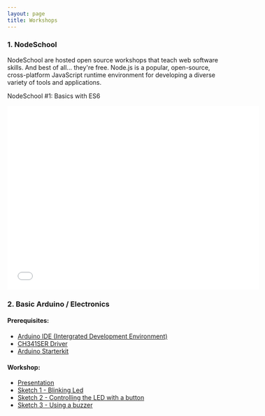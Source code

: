 ```yaml
---
layout: page
title: Workshops
---
```



### 1. NodeSchool

NodeSchool are hosted open source workshops that teach web software skills. And best of all... they're free. Node.js is a popular, open-source, cross-platform JavaScript runtime environment for developing a diverse variety of tools and applications.

NodeSchool <span>#1:<span> Basics with ES6
<iframe src="//slides.com/davidvanleeuwen/deck/embed" width="576" height="420" scrolling="no" frameborder="0" webkitallowfullscreen mozallowfullscreen allowfullscreen></iframe>

### 2. Basic Arduino / Electronics

#### Prerequisites:

* [Arduino IDE (Intergrated Development Environment)](https://www.arduino.cc/en/Main/Software)
* [CH341SER Driver](/public/downloads/CH341SER.zip)
* [Arduino Starterkit](/workshops/starterkit)

#### Workshop:

* [Presentation](https://docs.google.com/viewerng/viewer?url=https://www.pixelbar.nl/workshops/basicarduinoworkshop/Basis_Arduino_Elektronica_Workshop.pptx)
* [Sketch 1 - Blinking Led](/workshops/1_basicarduinoworkshop/1)
* [Sketch 2 - Controlling the LED with a button](/workshops/1_basicarduinoworkshop/2)
* [Sketch 3 - Using a buzzer](/workshops/1_basicarduinoworkshop/3)
